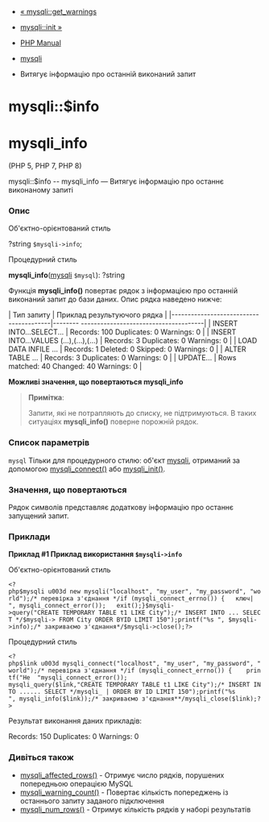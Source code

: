 - [« mysqli::get_warnings](mysqli.get-warnings.md)
- [mysqli::init »](mysqli.init.md)

- [PHP Manual](index.md)
- [mysqli](class.mysqli.md)
- Витягує інформацію про останній виконаний запит

# mysqli::$info

# mysqli_info

(PHP 5, PHP 7, PHP 8)

mysqli::$info -- mysqli_info — Витягує інформацію про останнє
виконаному запиті

### Опис

Об'єктно-орієнтований стиль

?string `$mysqli->info`;

Процедурний стиль

**mysqli_info**([mysqli](class.mysqli.md) `$mysql`): ?string

Функція **mysqli_info()** повертає рядок з інформацією про останній
виконаний запит до бази даних. Опис рядка наведено нижче:

| Тип запиту | Приклад результуючого рядка |
|----------------------------------------|-------- --------------------------------------|
| INSERT INTO...SELECT... | Records: 100 Duplicates: 0 Warnings: 0 |
| INSERT INTO...VALUES (...),(...),(...) | Records: 3 Duplicates: 0 Warnings: 0 |
| LOAD DATA INFILE ... | Records: 1 Deleted: 0 Skipped: 0 Warnings: 0 |
| ALTER TABLE ... | Records: 3 Duplicates: 0 Warnings: 0 |
| UPDATE... | Rows matched: 40 Changed: 40 Warnings: 0 |

**Можливі значення, що повертаються mysqli_info**

> **Примітка**:
>
> Запити, які не потрапляють до списку, не підтримуються. В
> таких ситуаціях **mysqli_info()** поверне порожній рядок.

### Список параметрів

`mysql`
Тільки для процедурного стилю: об'єкт [mysqli](class.mysqli.md),
отриманий за допомогою [mysqli_connect()](function.mysqli-connect.md)
або [mysqli_init()](mysqli.init.md).

### Значення, що повертаються

Рядок символів представляє додаткову інформацію про останнє
запущений запит.

### Приклади

**Приклад #1 Приклад використання `$mysqli->info`**

Об'єктно-орієнтований стиль

` <?php$mysqli u003d new mysqli("localhost", "my_user", "my_password", "world");/* перевірка з'єднання */if (mysqli_connect_errno()) {   ключ|
", mysqli_connect_error());   exit();}$mysqli->query("CREATE TEMPORARY TABLE t1 LIKE City");/* INSERT INTO ... SELECT */$mysqli-> FROM City ORDER BYID LIMIT 150");printf("%s
", $mysqli->info);/* закриваємо з'єднання*/$mysqli->close();?> `

Процедурний стиль

` <?php$link u003d mysqli_connect("localhost", "my_user", "my_password", "world");/* перевірка з'єднання */if (mysqli_connect_errno()) {    printf("Не 
"mysqli_connect_error()); mysqli_query($link,"CREATE TEMPORARY TABLE t1 LIKE City");/* INSERT INTO ...... SELECT */mysqli_ | ORDER BY ID LIMIT 150");printf("%s
", mysqli_info($link));/* закриваємо з'єднання**/mysqli_close($link);?> `

Результат виконання даних прикладів:

Records: 150 Duplicates: 0 Warnings: 0

### Дивіться також

- [mysqli_affected_rows()](mysqli.affected-rows.md) - Отримує число
рядків, порушених попередньою операцією MySQL
- [mysqli_warning_count()](mysqli.warning-count.md) - Повертає
кількість попереджень із останнього запиту заданого
підключення
- [mysqli_num_rows()](mysqli-result.num-rows.md) - Отримує
кількість рядків у наборі результатів
